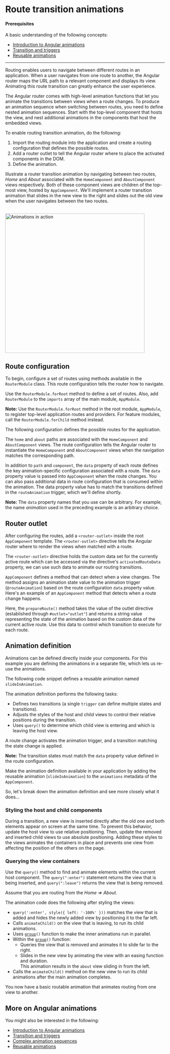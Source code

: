 # Route transition animations

#### Prerequisites

A basic understanding of the following concepts:

* [Introduction to Angular animations](guide/animations)
* [Transition and triggers](guide/transition-and-triggers)
* [Reusable animations](guide/reusable-animations)

<hr>

Routing enables users to navigate between different routes in an application. When a user navigates from one route to another, the Angular router maps the URL path to a relevant component and displays its view. Animating this route transition can greatly enhance the user experience.

The Angular router comes with high-level animation functions that let you animate the transitions between views when a route changes. To produce an animation sequence when switching between routes, you need to define nested animation sequences. Start with the top-level component that hosts the view, and nest additional animations in the components that host the embedded views.

To enable routing transition animation, do the following:

1. Import the routing module into the application and create a routing configuration that defines the possible routes.
2. Add a router outlet to tell the Angular router where to place the activated components in the DOM.
3. Define the animation.


Illustrate a router transition animation by navigating between two routes, *Home* and *About* associated with the `HomeComponent` and `AboutComponent` views respectively. Both of these component views are children of the top-most view, hosted by `AppComponent`. We'll implement a router transition animation that slides in the new view to the right and slides out the old view when the user navigates between the two routes.

</br>

<div class="lightbox">
  <img src="generated/images/guide/animations/route-animation.gif" alt="Animations in action" width="440">
</div>

## Route configuration

To begin, configure a set of routes using methods available in the `RouterModule` class. This route configuration tells the router how to navigate.

Use the `RouterModule.forRoot` method to define a set of routes. Also, add `RouterModule` to the `imports` array of the main module, `AppModule`.

<div class="alert is-helpful">

**Note:** Use the `RouterModule.forRoot` method in the root module, `AppModule`, to register top-level application routes and providers. For feature modules, call the `RouterModule.forChild` method instead.

</div>

The following configuration defines the possible routes for the application.

<code-example path="animations/src/app/app.module.ts" header="src/app/app.module.ts" region="route-animation-data" language="typescript"></code-example>

The `home` and `about` paths are associated with the `HomeComponent` and `AboutComponent` views. The route configuration tells the Angular router to instantiate the `HomeComponent` and `AboutComponent` views when the navigation matches the corresponding path.

In addition to `path` and `component`, the `data` property of each route defines the key animation-specific configuration associated with a route. The `data` property value is passed into `AppComponent` when the route changes. You can also pass additional data in route configuration that is consumed within the animation. The data property value has to match the transitions defined in the `routeAnimation` trigger, which we'll define shortly.

<div class="alert is-helpful">

**Note:** The `data` property names that you use can be arbitrary. For example, the name *animation* used in the preceding example is an arbitrary choice.

</div>

## Router outlet

After configuring the routes, add a `<router-outlet>` inside the root `AppComponent` template. The `<router-outlet>` directive tells the Angular router where to render the views when matched with a route.

The `<router-outlet>` directive holds the custom data set for the currently active route which can be accessed via the directive's `activatedRouteData` property, we can use such data to animate our routing transitions.

<code-example path="animations/src/app/app.component.html" header="src/app/app.component.html" region="route-animations-outlet"></code-example>

`AppComponent` defines a method that can detect when a view changes. The method assigns an animation state value to the animation trigger (`@routeAnimation`) based on the route configuration `data` property value. Here's an example of an `AppComponent` method that detects when a route change happens.

<code-example path="animations/src/app/app.component.ts" header="src/app/app.component.ts" region="prepare-router-outlet" language="typescript"></code-example>

Here, the `prepareRoute()` method takes the value of the outlet directive (established through `#outlet="outlet"`) and returns a string value representing the state of the animation based on the custom data of the current active route. Use this data to control which transition to execute for each route.

## Animation definition

Animations can be defined directly inside your components. For this example you are defining the animations in a separate file, which lets us re-use the animations.

The following code snippet defines a reusable animation named `slideInAnimation`.


<code-example path="animations/src/app/animations.ts" header="src/app/animations.ts" region="route-animations" language="typescript"></code-example>

The animation definition performs the following tasks:

* Defines two transitions (a single `trigger` can define multiple states and transitions).
* Adjusts the styles of the host and child views to control their relative positions during the transition.
* Uses `query()` to determine which child view is entering and which is leaving the host view.

A route change activates the animation trigger, and a transition matching the state change is applied.

<div class="alert is-helpful">

**Note:** The transition states must match the `data` property value defined in the route configuration.
</div>

Make the animation definition available in your application by adding the reusable animation (`slideInAnimation`) to the `animations` metadata of the `AppComponent`.

<code-example path="animations/src/app/app.component.ts" header="src/app/app.component.ts" region="define" language="typescript"></code-example>

So, let's break down the animation definition and see more closely what it does...

### Styling the host and child components

During a transition, a new view is inserted directly after the old one and both elements appear on screen at the same time. To prevent this behavior, update the host view to use relative positioning. Then, update the removed and inserted child views to use absolute positioning. Adding these styles to the views animates the containers in place and prevents one view from affecting the position of the others on the page.

<code-example path="animations/src/app/animations.ts" header="src/app/animations.ts (Break down)" region="style-view" language="typescript"></code-example>

### Querying the view containers

Use the `query()` method to find and animate elements within the current host component. The `query(":enter")` statement returns the view that is being inserted, and `query(":leave")` returns the view that is being removed.

Assume that you are routing from the *Home => About*.

<code-example path="animations/src/app/animations.ts" header="src/app/animations.ts (Break down)" region="query" language="typescript"></code-example>

The animation code does the following after styling the views:

* `query(':enter', style({ left: '-100%' }))` matches the view that is added and hides the newly added view by positioning it to the far left.
* Calls `animateChild()` on the view that is leaving, to run its child animations.
* Uses <code><a href="api/animations/group" class="code-anchor">group</a>()</code> function to make the inner animations run in parallel.
* Within the <code><a href="api/animations/group" class="code-anchor">group</a>()</code> function:
    * Queries the view that is removed and animates it to slide far to the right.
    * Slides in the new view by animating the view with an easing function and duration. </br>
    This animation results in the `about` view sliding in from the left.
* Calls the `animateChild()` method on the new view to run its child animations after the main animation completes.

You now have a basic routable animation that animates routing from one view to another.

## More on Angular animations

You might also be interested in the following:

* [Introduction to Angular animations](guide/animations)
* [Transition and triggers](guide/transition-and-triggers)
* [Complex animation sequences](guide/complex-animation-sequences)
* [Reusable animations](guide/reusable-animations)
